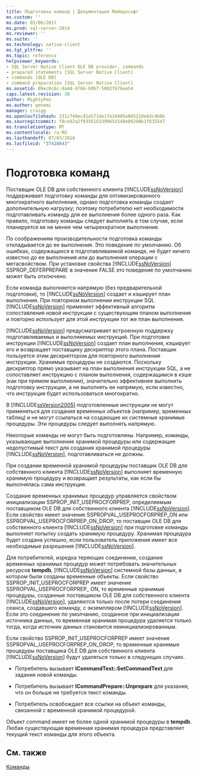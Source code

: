```yaml
---
title: Подготовка команд | Документация Майкрософт
ms.custom: ''
ms.date: 03/06/2017
ms.prod: sql-server-2014
ms.reviewer: ''
ms.suite: ''
ms.technology: native-client
ms.tgt_pltfrm: ''
ms.topic: reference
helpviewer_keywords:
- SQL Server Native Client OLE DB provider, commands
- prepared statements [SQL Server Native Client]
- commands [OLE DB]
- command preparation [SQL Server Native Client]
ms.assetid: 09ec0c6c-0a44-4766-b9b7-5092f676ee54
caps.latest.revision: 30
author: MightyPen
ms.author: genemi
manager: craigg
ms.openlocfilehash: 231c749ec41e571de17e18405e805210e6dc4b0b
ms.sourcegitcommit: f8ce92a2f935616339965d140e00298b1f8355d7
ms.translationtype: MT
ms.contentlocale: ru-RU
ms.lasthandoff: 07/03/2018
ms.locfileid: "37428643"
---
```

# <a name="preparing-commands"></a>Подготовка команд
  Поставщик OLE DB для собственного клиента [!INCLUDE[ssNoVersion](../../includes/ssnoversion-md.md)] поддерживает подготовку команды для оптимизированного многократного выполнения, однако подготовка команды создает дополнительную нагрузку; поэтому потребителю нет необходимости подготавливать команду для ее выполнения более одного раза. Как правило, подготовку команды следует выполнять в том случае, если планируется ее не менее чем четырехкратное выполнение.  
  
 По соображениям производительности подготовка команды откладывается до ее выполнения. Это поведение по умолчанию. Об ошибках, содержащихся в подготавливаемой команде, не будет ничего известно до ее выполнения или до выполнения операции с метасвойством. При установке свойства [!INCLUDE[ssNoVersion](../../includes/ssnoversion-md.md)] SSPROP_DEFERPREPARE в значение FALSE это поведение по умолчанию может быть отключено.  
  
 Если команда выполняется напрямую (без предварительной подготовки), то [!INCLUDE[ssNoVersion](../../includes/ssnoversion-md.md)] создает и кэширует план выполнения. При повторном выполнении инструкции SQL [!INCLUDE[ssNoVersion](../../includes/ssnoversion-md.md)] применяет эффективный алгоритм сопоставления новой инструкции с существующим планом выполнения и повторно использует для этой инструкции тот же план выполнения.  
  
 [!INCLUDE[ssNoVersion](../../includes/ssnoversion-md.md)] предусматривает встроенную поддержку подготавливаемых и выполняемых инструкций. При подготовке инструкции [!INCLUDE[ssNoVersion](../../includes/ssnoversion-md.md)] создает план выполнения, кэширует его и возвращает поставщику дескриптор этого плана. Поставщик пользуется этим дескриптором для повторного выполнения инструкции. Хранимые процедуры не создаются. Поскольку дескриптор прямо указывает на план выполнения инструкции SQL, а не сопоставляет инструкцию с планом выполнения, содержащимся в кэше (как при прямом выполнении), значительно эффективнее выполнить подготовку инструкции, а не выполнять ее напрямую, если известно, что инструкция будет использоваться многократно.  
  
 В [!INCLUDE[ssVersion2005](../../includes/ssversion2005-md.md)] подготовленные инструкции не могут применяться для создания временных объектов (например, временных таблиц) и не могут ссылаться на создающие их системные хранимые процедуры. Эти процедуры следует выполнять напрямую.  
  
 Некоторые команды не могут быть подготовлены. Например, команды, указывающие выполнение хранимой процедуры или содержащие недопустимый текст для создания хранимой процедуры [!INCLUDE[ssNoVersion](../../includes/ssnoversion-md.md)], подготавливаться не должны.  
  
 При создании временной хранимой процедуры поставщик OLE DB для собственного клиента [!INCLUDE[ssNoVersion](../../includes/ssnoversion-md.md)] выполняет временную хранимую процедуру и возвращает результаты, как если бы выполнялась сама инструкция.  
  
 Создание временных хранимых процедур управляется свойством инициализации SSPROP_INIT_USEPROCFORPREP, определяемым поставщиком OLE DB для собственного клиента [!INCLUDE[ssNoVersion](../../includes/ssnoversion-md.md)]. Если свойство имеет значение SSPROPVAL_USEPROCFORPREP_ON или SSPROPVAL_USEPROCFORPREP_ON_DROP, то поставщик OLE DB для собственного клиента [!INCLUDE[ssNoVersion](../../includes/ssnoversion-md.md)] при подготовке команды выполняет попытку создать хранимую процедуру. Хранимая процедура будет создана успешно, если пользователь приложения имеет все необходимые разрешения [!INCLUDE[ssNoVersion](../../includes/ssnoversion-md.md)].  
  
 Для потребителей, изредка теряющих соединение, создание временных хранимых процедур может потребовать значительных ресурсов **tempdb**, [!INCLUDE[ssNoVersion](../../includes/ssnoversion-md.md)] системной базы данных, в котором были созданы временные объекты. Если свойство SSPROP_INIT_USEPROCFORPREP имеет значение SSPROPVAL_USEPROCFORPREP_ ON, то временные хранимые процедуры, созданные поставщиком OLE DB для собственного клиента [!INCLUDE[ssNoVersion](../../includes/ssnoversion-md.md)], удаляются только после потери соединения сеанса, создавшего команду, с экземпляром [!INCLUDE[ssNoVersion](../../includes/ssnoversion-md.md)]. Если это соединение по умолчанию, созданное при инициализации источника данных, то временная хранимая процедура удаляется только тогда, когда источник данных становится неинициализированным.  
  
 Если свойство SSPROP_INIT_USEPROCFORPREP имеет значение SSPROPVAL_USEPROCFORPREP_ON_DROP, то временные хранимые процедуры поставщика OLE DB для собственного клиента [!INCLUDE[ssNoVersion](../../includes/ssnoversion-md.md)] будут удаляться только в следующих случаях.  
  
-   Потребитель вызывает **ICommandText::SetCommandText** для задания новой команды.  
  
-   Потребитель вызывает **ICommandPrepare::Unprepare** для указания, что он больше не требуется текст команды.  
  
-   Потребитель освобождает все ссылки на объект команды, связанной с временной хранимой процедурой.  
  
 Объект command имеет не более одной хранимой процедуры в **tempdb**. Любая существующая временная хранимая процедура представляет текущий текст команды для этого объекта.  
  
## <a name="see-also"></a>См. также  
 [Команды](commands.md)  
  
  
